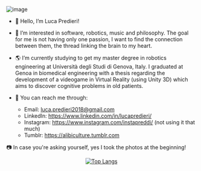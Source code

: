 ![image](https://github.com/LucaPreddi/LucaPreddi/blob/main/Senza%20titolo-2.png)

- :milky_way:  Hello, I’m Luca Predieri!
- :blue_heart:  I’m interested in software, robotics, music and philosophy. The goal for me is not having only one passion, I want to find the connection between them, the thread linking the brain to my heart.
- :earth_americas:  I’m currently studying to get my master degree in robotics engineering at Università degli Studi di Genova, Italy. I graduated at Genoa in biomedical engineering with a thesis regarding the development of a videogame in Virtual Reality (using Unity 3D) which aims to discover cognitive problems in old patients.

- :satellite:  You can reach me through:
  - Email: luca.predieri2018@gmail.com
  - LinkedIn: https://www.linkedin.com/in/lucapredieri/
  - Instagram: https://www.instagram.com/instapreddi/ (not using it that much)
  - Tumblr: https://alibiculture.tumblr.com

📷  In case you're asking yourself, yes I took the photos at the beginning!

<div align="center">
  
[![Top Langs](https://github-readme-stats.vercel.app/api/top-langs/?username=LucaPredieri&layout=compact)](https://github.com/anuraghazra/github-readme-stats)
    
</div>

<!---
LucaPredieri/LucaPredieri is a ✨ special ✨ repository because its `README.md` (this file) appears on your GitHub profile.
You can click the Preview link to take a look at your changes.
--->
